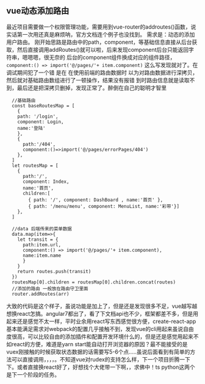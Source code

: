 ## vue动态添加路由
最近项目需要做一个权限管理功能，需要用到vue-router的addroutes()函数，说实话第一次用还真是麻烦呐，官方文档连个例子也没找到。
需求是：动态的添加用户路由。
刚开始思路是路由中的path，component，等基础信息直接从后台获取，然后直接调用addRoutes()就可以啦，后来发现component后台只能返回字符串，嗯嗯嗯，很无奈的 后台的component组件换成对应的组件路径， `component:() => import('@/pages/'+ item.component)` 这么写发现就对了。在调试期间犯了一个错
是在 在使用前端的路由数据时 以为对路由数据进行深拷贝，然后就对基础路由数组进行了一顿操作，结果没有报错 到时路由信息就是读取不到，最后还是把深拷贝删掉，发现正常了。醉倒在自己的聪明才智里
```javasript
  //基础路由
  const baseRoutesMap = [
    {
    path: '/login',
    component: Login,
    name:'登陆'
    },
    {
      path:'/404',
      component:()=>import('@/pages/errorPages/404')
    },
  ]
  let routesMap = [
    {
      path:'/',
      component: Index,
      name:'首页',
      children:[
        { path: '/', component: DashBoard , name:'首页' },
        { path: '/menu/menu', component: MenuList, name:'彩带'}]
    },
  ]

  //data 后端传来的菜单数据
  data.map(item=>{
    let transit = {
      path:item.url,
      component:() => import('@/pages/'+ item.component),
      name:item.name
      }
    }
    return routes.push(transit)
  })
  routesMap[0].children = routesMap[0].children.concat(routes)
  //添加的路由 一般放在路由守卫里面
  router.addRoutes(arr)
```
大致的代码是这个样子，虽说功能是加上了，但是还是发现很多不足，vue越写越想换react怎搞。angular7都出了，看了下文档api也不少，框架都差不多，但是用起来还是感觉不太一样，平时业余用react写东西感觉很方便，create-react-app基本能满足需求对webpack的配置几乎接触不到，发现vue的cli用起来虽说自由度很高，可以比较自由的添加插件和配置开发环境什么的，但是还是感觉用起来不如react的方便，难道是yarn start能自动打开浏览器的原因？最不能接受的是vuex刚接触的时候获取状态数据的话需要写5-6个点.....虽说后面看到有简单的方法可以直接调用，，，，。不知道vue对rudex的支持怎么样，下一个项目折腾一下下。或者直接换react好了，好想找个大佬带一下啊，，求佛中！ts python这两个是下一个阶段的任务。
